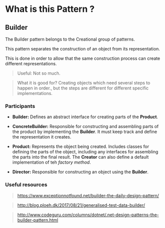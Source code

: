 ﻿# What is this Pattern ?

## Builder

The Builder pattern belongs to the Creational group of patterns.

This pattern separates the construction of an object from its representation.

This is done in order to allow that the same construction process can create different representations.

> Useful: Not so much. 

> What it is good for? Creating objects which need several steps to happen in order., but the steps are different for different specific implementations.

### Participants

 * __Builder:__ Defines an abstract interface for creating parts of the __Product__.
 * __ConcreteBuilder:__ Responsible for constructing and assembling parts of the product by implementing the __Builder__.
	It must keep track and define the representation it creates.
	
 * __Product:__ Represents the object being created. Includes classes for defining the parts of the object, including any interfaces for assembling the parts into the final result. 
			The __Creator__ can also define a default implementation of teh _factory method_.
 * __Director:__ Responsible for constructing an object using the __Builder__.

 

### Useful resources

> https://www.exceptionnotfound.net/builder-the-daily-design-pattern/

> http://blog.ploeh.dk/2017/08/21/generalised-test-data-builder/

> http://www.codeguru.com/columns/dotnet/.net-design-patterns-the-builder-pattern.html